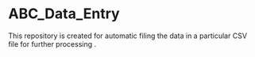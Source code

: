# ABC_Data_Entry
This repository is created for automatic filing the data in a particular CSV file for further processing .
